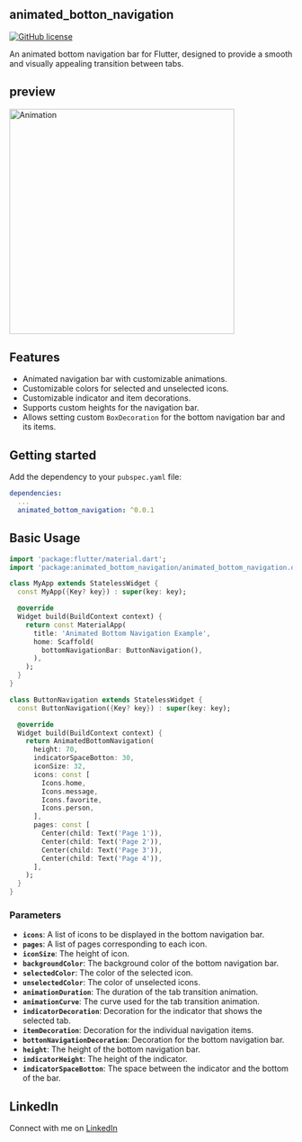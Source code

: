 <!--
This README describes the package. If you publish this package to pub.dev,
this README's contents appear on the landing page for your package.

For information about how to write a good package README, see the guide for
[writing package pages](https://dart.dev/guides/libraries/writing-package-pages).

For general information about developing packages, see the Dart guide for
[creating packages](https://dart.dev/guides/libraries/create-library-packages)
and the Flutter guide for
[developing packages and plugins](https://flutter.dev/developing-packages).
-->

## animated_botton_navigation

[![GitHub license](https://img.shields.io/badge/license-MIT-lightgrey.svg)]()

An animated bottom navigation bar for Flutter, designed to provide a smooth and visually appealing transition between tabs.

## preview

<img src="https://raw.githubusercontent.com/AmirmahdiNourkazemi/animated_botton_navigation/master/3.gif" alt="Animation" width="400">



## Features

- Animated navigation bar with customizable animations.
- Customizable colors for selected and unselected icons.
- Customizable indicator and item decorations.
- Supports custom heights for the navigation bar.
- Allows setting custom `BoxDecoration` for the bottom navigation bar and its items.

## Getting started


Add the dependency to your `pubspec.yaml` file:

```yaml
dependencies:
  ...
  animated_bottom_navigation: ^0.0.1
```

## Basic Usage

```dart
import 'package:flutter/material.dart';
import 'package:animated_bottom_navigation/animated_bottom_navigation.dart';

class MyApp extends StatelessWidget {
  const MyApp({Key? key}) : super(key: key);

  @override
  Widget build(BuildContext context) {
    return const MaterialApp(
      title: 'Animated Bottom Navigation Example',
      home: Scaffold(
        bottomNavigationBar: ButtonNavigation(),
      ),
    );
  }
}

class ButtonNavigation extends StatelessWidget {
  const ButtonNavigation({Key? key}) : super(key: key);

  @override
  Widget build(BuildContext context) {
    return AnimatedBottomNavigation(
      height: 70,
      indicatorSpaceBotton: 30,
      iconSize: 32,
      icons: const [
        Icons.home,
        Icons.message,
        Icons.favorite,
        Icons.person,
      ],
      pages: const [
        Center(child: Text('Page 1')),
        Center(child: Text('Page 2')),
        Center(child: Text('Page 3')),
        Center(child: Text('Page 4')),
      ],
    );
  }
}

```
### Parameters

- **`icons`**: A list of icons to be displayed in the bottom navigation bar.
- **`pages`**: A list of pages corresponding to each icon.
- **`iconSize`**: The height of icon.
- **`backgroundColor`**: The background color of the bottom navigation bar.
- **`selectedColor`**: The color of the selected icon.
- **`unselectedColor`**: The color of unselected icons.
- **`animationDuration`**: The duration of the tab transition animation.
- **`animationCurve`**: The curve used for the tab transition animation.
- **`indicatorDecoration`**: Decoration for the indicator that shows the selected tab.
- **`itemDecoration`**: Decoration for the individual navigation items.
- **`bottonNavigationDecoration`**: Decoration for the bottom navigation bar.
- **`height`**: The height of the bottom navigation bar.
- **`indicatorHeight`**: The height of the indicator.
- **`indicatorSpaceBotton`**: The space between the indicator and the bottom of the bar.


## LinkedIn
Connect with me on [LinkedIn](https://www.linkedin.com/in/amirmahdi-nourkazemi-04613023a/)
